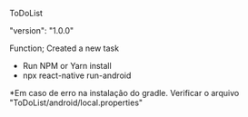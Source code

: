 ToDoList

"version": "1.0.0"

Function;
Created a new task

* Run NPM or Yarn install 
* npx react-native run-android

*Em caso de erro na instalação do gradle. Verificar o arquivo "ToDoList/android/local.properties"